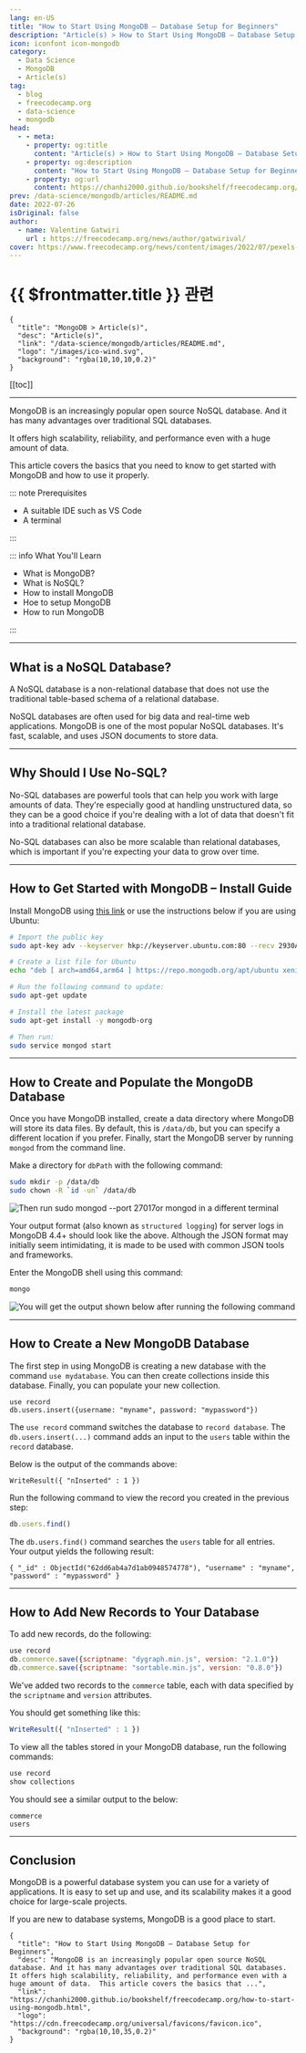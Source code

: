```yaml
---
lang: en-US
title: "How to Start Using MongoDB – Database Setup for Beginners"
description: "Article(s) > How to Start Using MongoDB – Database Setup for Beginners"
icon: iconfont icon-mongodb
category:
  - Data Science
  - MongoDB
  - Article(s)
tag:
  - blog
  - freecodecamp.org
  - data-science
  - mongodb
head:
  - - meta:
    - property: og:title
      content: "Article(s) > How to Start Using MongoDB – Database Setup for Beginners"
    - property: og:description
      content: "How to Start Using MongoDB – Database Setup for Beginners"
    - property: og:url
      content: https://chanhi2000.github.io/bookshelf/freecodecamp.org/how-to-start-using-mongodb.html
prev: /data-science/mongodb/articles/README.md
date: 2022-07-26
isOriginal: false
author:
  - name: Valentine Gatwiri
    url : https://freecodecamp.org/news/author/gatwirival/
cover: https://www.freecodecamp.org/news/content/images/2022/07/pexels-tom-fisk-3285715.jpg
---
```


# {{ $frontmatter.title }} 관련

```component VPCard
{
  "title": "MongoDB > Article(s)",
  "desc": "Article(s)",
  "link": "/data-science/mongodb/articles/README.md",
  "logo": "/images/ico-wind.svg",
  "background": "rgba(10,10,10,0.2)"
}
```

[[toc]]

---

<SiteInfo
  name="How to Start Using MongoDB – Database Setup for Beginners"
  desc="MongoDB is an increasingly popular open source NoSQL database. And it has many advantages over traditional SQL databases.  It offers high scalability, reliability, and performance even with a huge amount of data.  This article covers the basics that ..."
  url="https://freecodecamp.org/news/how-to-start-using-mongodb"
  logo="https://cdn.freecodecamp.org/universal/favicons/favicon.ico"
  preview="https://www.freecodecamp.org/news/content/images/2022/07/pexels-tom-fisk-3285715.jpg"/>

MongoDB is an increasingly popular open source NoSQL database. And it has many advantages over traditional SQL databases.

It offers high scalability, reliability, and performance even with a huge amount of data.

This article covers the basics that you need to know to get started with MongoDB and how to use it properly.

::: note Prerequisites

- A suitable IDE such as VS Code
- A terminal

:::

::: info What You'll Learn

- What is MongoDB?
- What is NoSQL?
- How to install MongoDB
- Hoe to setup MongoDB
- How to run MongoDB

:::

---

## What is a NoSQL Database?

A NoSQL database is a non-relational database that does not use the traditional table-based schema of a relational database.

NoSQL databases are often used for big data and real-time web applications. MongoDB is one of the most popular NoSQL databases. It's fast, scalable, and uses JSON documents to store data.

---

## Why Should I Use No-SQL?

No-SQL databases are powerful tools that can help you work with large amounts of data. They're especially good at handling unstructured data, so they can be a good choice if you're dealing with a lot of data that doesn't fit into a traditional relational database.

No-SQL databases can also be more scalable than relational databases, which is important if you're expecting your data to grow over time.

---

## How to Get Started with MongoDB – Install Guide

Install MongoDB using [<FontIcon icon="iconfont icon-mongodb"/>this link](https://mongodb.com/docs/manual/administration/install-community/) or use the instructions below if you are using Ubuntu:

```sh
# Import the public key
sudo apt-key adv --keyserver hkp://keyserver.ubuntu.com:80 --recv 2930ADAE8CAF5059EE73BB4B58712A2291FA4AD5

# Create a list file for Ubuntu
echo "deb [ arch=amd64,arm64 ] https://repo.mongodb.org/apt/ubuntu xenial/mongodb-org/3.6 multiverse" | sudo tee /etc/apt/sources.list.d/mongodb-org-3.6.list

# Run the following command to update:
sudo apt-get update

# Install the latest package
sudo apt-get install -y mongodb-org

# Then run:
sudo service mongod start
```

---

## How to Create and Populate the MongoDB Database

Once you have MongoDB installed, create a data directory where MongoDB will store its data files. By default, this is `/data/db`, but you can specify a different location if you prefer. Finally, start the MongoDB server by running `mongod` from the command line.

Make a directory for `dbPath` with the following command:

```sh
sudo mkdir -p /data/db 
sudo chown -R `id -un` /data/db
```

![Then run `sudo mongod --port 27017`or `mongod` in a different terminal](https://freecodecamp.org/news/content/images/2022/07/image-214.png)

Your output format (also known as `structured logging`) for server logs in MongoDB 4.4+ should look like the above. Although the JSON format may initially seem intimidating, it is made to be used with common JSON tools and frameworks.

Enter the MongoDB shell using this command:

```sh
mongo
```

![You will get the output shown below after running the following command](https://freecodecamp.org/news/content/images/2022/07/Screenshot-from-2022-07-24-18-37-20.png)

---

## How to Create a New MongoDB Database

The first step in using MongoDB is creating a new database with the command `use mydatabase`. You can then create collections inside this database. Finally, you can populate your new collection.

```mongodb
use record
db.users.insert({username: "myname", password: "mypassword"})
```

The `use record` command switches the database to `record database`. The `db.users.insert(...)` command adds an input to the `users` table within the `record` database.

Below is the output of the commands above:

```mongodb
WriteResult({ "nInserted" : 1 })
```

Run the following command to view the record you created in the previous step:

```js
db.users.find()
```

The `db.users.find()` command searches the `users` table for all entries.  
Your output yields the following result:

```mongodb
{ "_id" : ObjectId("62dd6ab4a7d1ab0948574778"), "username" : "myname", "password" : "mypassword" }
```

---

## How to Add New Records to Your Database

To add new records, do the following:

```js
use record
db.commerce.save({scriptname: "dygraph.min.js", version: "2.1.0"})
db.commerce.save({scriptname: "sortable.min.js", version: "0.8.0"})
```

We've added two records to the `commerce` table, each with data specified by the `scriptname` and `version` attributes.

You should get something like this:

```js
WriteResult({ "nInserted" : 1 })
```

To view all the tables stored in your MongoDB database, run the following commands:

```js
use record
show collections
```

You should see a similar output to the below:

```plaintext title="output"
commerce
users
```

---

## Conclusion

MongoDB is a powerful database system you can use for a variety of applications. It is easy to set up and use, and its scalability makes it a good choice for large-scale projects.

If you are new to database systems, MongoDB is a good place to start.

<!-- TODO: add ARTICLE CARD -->
```component VPCard
{
  "title": "How to Start Using MongoDB – Database Setup for Beginners",
  "desc": "MongoDB is an increasingly popular open source NoSQL database. And it has many advantages over traditional SQL databases.  It offers high scalability, reliability, and performance even with a huge amount of data.  This article covers the basics that ...",
  "link": "https://chanhi2000.github.io/bookshelf/freecodecamp.org/how-to-start-using-mongodb.html",
  "logo": "https://cdn.freecodecamp.org/universal/favicons/favicon.ico",
  "background": "rgba(10,10,35,0.2)"
}
```
